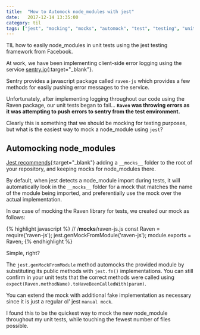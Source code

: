 ```yaml
---
title:  "How to Automock node_modules with jest"
date:   2017-12-14 13:35:00
category: til
tags: ["jest", "mocking", "mocks", "automock", "test", "testing", "unit", "facebook", "sentry.io"]
---
```


TIL how to easily node_modules in unit tests using the jest testing framework from Facebook.

At work, we have been implementing client-side error logging using the service [sentry.io][sentry]{:target="_blank"}.

Sentry provides a javascript package called `raven-js` which provides a few methods for easily pushing error messages to the service.

Unfortunately, after implementing logging throughout our code using the Raven package, our unit tests began to fail... **`Raven` was throwing errors as it was attempting to push errors to sentry from the test environment.**

Clearly this is something that we should be mocking for testing purposes, but what is the easiest way to mock a node_module using `jest`?

## Automocking node_modules

[Jest recommends][jest]{:target="_blank"} adding a `__mocks__` folder to the root of your repository, and keeping mocks for node_modules there.

By default, when jest detects a node_module import during tests, it will automatically look in the `__mocks__` folder for a mock that matches the name of the module being imported, and preferentially use the mock over the actual implementation.

In our case of mocking the Raven library for tests, we created our mock as follows:

{% highlight javascript %}
// /__mocks__/raven-js.js
const Raven = require('raven-js');
jest.genMockFromModule('raven-js');
module.exports = Raven;
{% endhighlight %}

Simple, right?

The `jest.genMockFromModule` method automocks the provided module by substituting its public methods with `jest.fn()` implementations. You can still confirm in your unit tests that the correct methods were called using `expect(Raven.methodName).toHaveBeenCalledWith(param)`.

You can extend the mock with additional fake implementation as necessary since it is just a regular ol' jest `manual mock`.

I found this to be the quickest way to mock the new node_module throughout my unit tests, while touching the fewest number of files possible.

[sentry]: https://sentry.io/welcome/
[jest]: https://facebook.github.io/jest/docs/en/manual-mocks.html
